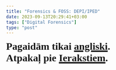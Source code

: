 ```yaml
---
title: "Forensics & FOSS: DEPI/IPED"
date: 2023-09-13T20:29:41+03:00
tags: ["Digital Forensics"]
type: "post"
---
```

<text style="fill:#000000; letter-spacing:0; word-spacing:0; kerning:auto; font-family:Free Bookman; font-size:30pt; font-size-adjust:0.318182; font-weight:700; font-style:normal; baseline-shift:baseline; stroke-width:0; font-stretch:0"><tspan x="0">Pagaidām tikai <a href=https://dvilcans.com/en/foss_forensics_depi/>angliski</a>.</tspan><br><tspan x="0" dy="72pt">Atpakaļ pie <a href=https://dvilcans.com/lv/>Ierakstiem</a>.</tspan></text>
